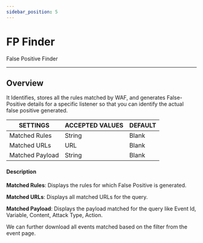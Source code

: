```yaml
---
sidebar_position: 5
---
```

# FP Finder

False Positive Finder

---

## **Overview**

It Identifies, stores all the rules matched by WAF, and generates False-Positive details for a specific listener so that you can identify the actual false positive generated.

| SETTINGS        | ACCEPTED VALUES | DEFAULT |
|-----------------|-----------------|---------|
| Matched Rules   | String          | Blank   |
| Matched URLs    | URL             | Blank   |
| Matched Payload | String          | Blank   |

#### **Description**

**Matched Rules**: Displays the rules for which False Positive is generated.

**Matched URLs**: Displays all matched URLs for the query. 

**Matched Payload**: Displays the payload matched for the query like Event Id, Variable, Content, Attack Type, Action.

We can further download all events matched based on the filter from the event page.